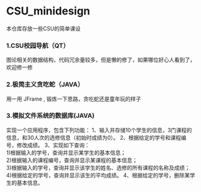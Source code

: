 # CSU_minidesign
本仓库存放一些CSU的简单课设

### 1.CSU校园导航（QT）
图论相关的数据结构，代码冗余量较多，但是懒的修了，如果哪位好心人看到了，欢迎修一修



### **2.极简主义贪吃蛇（JAVA）**

用一用 JFrame , 锻炼一下思路，贪吃蛇还是童年玩的样子



### 3.**模拟文件系统的数据库**(JAVA)

实现一个应用程序，包含下列功能： 
1、输入并存储10个学生的信息，3门课程的信息，和30人次的选修信息（初始时成绩为0）。 
2、根据给定的学号和课程编号，修改成绩。 
3、实现如下查询：      
	1)根据输入的学号，查询并显示某学生的基本信息；     
	2)根据输入的课程编号，查询并显示某课程的基本信息；    
	3)根据输入的学号，查询并显示该学生的姓名、选修的所有课程的名称及成绩；     
	4)根据给定的学号，查询并显示该生的平均成绩。
4、根据给定的学号，删除某学生的基本信息。